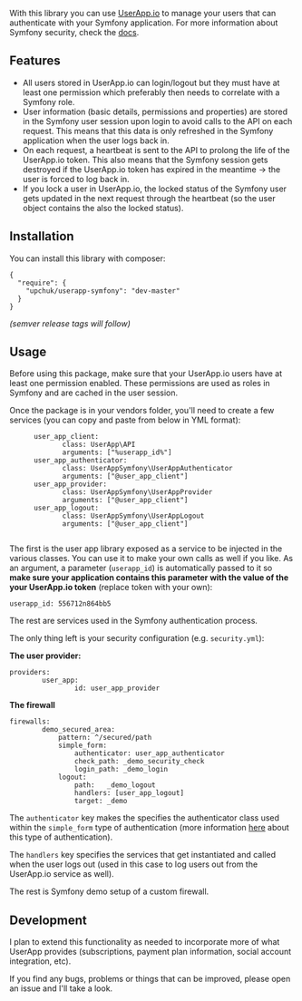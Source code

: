 With this library you can use [UserApp.io](https://www.userapp.io/) to manage your users that can authenticate
with your Symfony application. For more information about Symfony security, check the [docs](http://symfony.com/doc/current/book/security.html).

## Features

* All users stored in UserApp.io can login/logout but they must have at least one permission which preferably then needs to correlate with a Symfony role.
* User information (basic details, permissions and properties) are stored in the Symfony user session upon login to avoid calls to the API on each request. This means that this data is only refreshed in the Symfony application when the user logs back in.
* On each request, a heartbeat is sent to the API to prolong the life of the UserApp.io token. This also means that the Symfony session gets destroyed if the UserApp.io token has expired in the meantime -> the user is forced to log back in.
* If you lock a user in UserApp.io, the locked status of the Symfony user gets updated in the next request through the heartbeat (so the user object contains the also the locked status).

 
## Installation

You can install this library with composer:

```
{
  "require": {
    "upchuk/userapp-symfony": "dev-master"
  }
}
```
*(semver release tags will follow)*

## Usage

Before using this package, make sure that your UserApp.io users have at least one permission enabled. These permissions are used as roles in Symfony and are cached in the user session.

Once the package is in your vendors folder, you'll need to create a few services (you can copy and paste from below in YML format):

```
	  user_app_client:
             class: UserApp\API
             arguments: ["%userapp_id%"]
      user_app_authenticator:
             class: UserAppSymfony\UserAppAuthenticator
             arguments: ["@user_app_client"]
      user_app_provider:
             class: UserAppSymfony\UserAppProvider
             arguments: ["@user_app_client"]
      user_app_logout:
             class: UserAppSymfony\UserAppLogout
             arguments: ["@user_app_client"]	
             
 ```

The first is the user app library exposed as a service to be injected in the various classes. You can use it to make your own calls as well if you like. As an argument, a parameter (`userapp_id`) is automatically passed to it so **make sure your application contains this parameter with the value of the your UserApp.io token** (replace token with your own):

```
userapp_id: 556712n864bb5
```

The rest are services used in the Symfony authentication process.

The only thing left is your security configuration (e.g. `security.yml`):

**The user  provider:**

```
providers:
        user_app:
                id: user_app_provider
```

**The firewall**

```
firewalls:
        demo_secured_area:
            pattern: ^/secured/path
            simple_form:
                authenticator: user_app_authenticator
                check_path: _demo_security_check
                login_path: _demo_login
            logout:
                path:   _demo_logout
                handlers: [user_app_logout]
                target: _demo
```

The `authenticator` key makes the specifies the authenticator class used within the `simple_form` type of authentication (more information [here](http://symfony.com/doc/current/cookbook/security/custom_password_authenticator.html) about this type of authentication).

The `handlers` key specifies the services that get instantiated and called when the user logs out (used in this case to log users out from the UserApp.io service as well).

The rest is Symfony demo setup of a custom firewall. 

## Development

I plan to extend this functionality as needed to incorporate more of what UserApp provides (subscriptions, payment plan information, social account integration, etc).

If you find any bugs, problems or things that can be improved, please open an issue and I'll take a look. 
